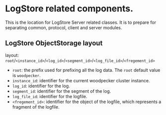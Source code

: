 # LogStore related components.

This is the location for LogStore Server related classes. It is to prepare for separating common, protocol, client and
server modules.

## LogStore ObjectStorage layout

layout: `root`/`<instance_id>`/`<log_id>`/`<segment_id>`/`<log_file_id>`/`<fregement_id>`

- `root`: the prefix used for prefixing all the log data. The `root` default value is `woodpecker`.
- `instance_id`: identifier for the current woodpecker cluster instance.
- `log_id`: identifier for the log.
- `segment_id`: identifier for the segment of the log.
- `log_file_id`: identifier for the logfile.
- `<fregement_id>`: identifier for the object of the logfile, which represents a fragment of the logfile.
